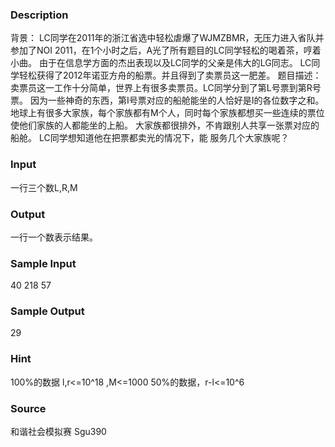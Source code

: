 
### Description
背景： LC同学在2011年的浙江省选中轻松虐爆了WJMZBMR，无压力进入省队并参加了NOI 2011，在1个小时之后，A光了所有题目的LC同学轻松的喝着茶，哼着小曲。 由于在信息学方面的杰出表现以及LC同学的父亲是伟大的LG同志。 LC同学轻松获得了2012年诺亚方舟的船票。并且得到了卖票员这一肥差。 题目描述： 卖票员这一工作十分简单，世界上有很多卖票员。LC同学分到了第L号票到第R号票。 因为一些神奇的东西，第I号票对应的船舱能坐的人恰好是I的各位数字之和。 地球上有很多大家族，每个家族都有M个人，同时每个家族都想买一些连续的票位使他们家族的人都能坐的上船。 大家族都很排外，不肯跟别人共享一张票对应的船舱。 LC同学想知道他在把票都卖光的情况下，能 服务几个大家族呢？
### Input
一行三个数L,R,M
### Output
一行一个数表示结果。
### Sample Input
40 218 57

### Sample Output
29


### Hint
100%的数据 l,r<=10^18 ,M<=1000 50%的数据，r-l<=10^6
### Source
和谐社会模拟赛 Sgu390